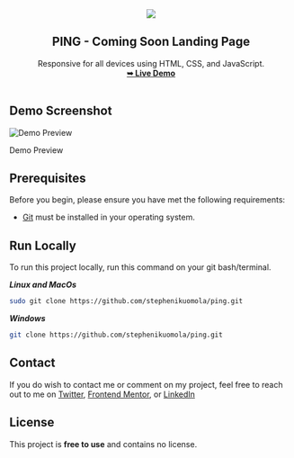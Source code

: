 
<div align="center">
	<img src="./assets/images/logo.svg" />
	<h2 align="center">PING - Coming Soon Landing Page</h2>
	 Responsive for all devices using HTML, CSS, and JavaScript. 
	<br/>
	<a href="https://ping-ng.netlify.app"/><strong>➥ Live Demo</strong></a>
</div>

<br>


## Demo Screenshot

![Demo Preview](./assets/design/desktop-design.jpg)

Demo Preview

## Prerequisites

Before you begin, please ensure you have met the following requirements: 

- [Git](https://git-scm.com/) must be installed in your operating system.

## Run Locally

To run this project locally, run this command on your git bash/terminal.

***Linux and MacOs*** 

```bash
sudo git clone https://github.com/stephenikuomola/ping.git
```

***Windows***

```bash
git clone https://github.com/stephenikuomola/ping.git 
```

## Contact

If you do wish to contact me or comment on my project, feel free to reach out to me on [Twitter](https://twitter.com/stephenikuomola), [Frontend Mentor](https://www.frontendmentor.io/profile/stephenikuomola), or [LinkedIn](https://www.linkedin.com/in/ikuomola-stephen/)

## License

This project is **free to use** and contains no license.
